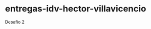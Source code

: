 # entregas-idv-hector-villavicencio


[Desafio 2](/github.com/HectorVillavicencio/entregas-idv-hector-villavicencio/blob/gh-pages/export-entrega-2/index.html)